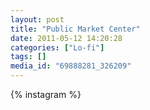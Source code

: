 ```yaml
---
layout: post
title: "Public Market Center"
date: 2011-05-12 14:20:28
categories: ["Lo-fi"]
tags: []
media_id: "69888281_326209"
---
```


{% instagram %}
